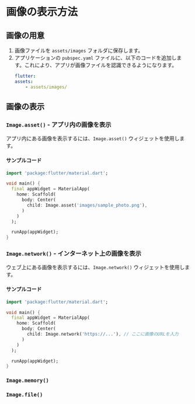 # 画像の表示方法

## 画像の用意

1. 画像ファイルを `assets/images` フォルダに保存します。
2. アプリケーションの `pubspec.yaml` ファイルに、以下のコードを追加します。これにより、アプリが画像ファイルを認識できるようになります。
    ```yaml
    flutter:
    assets:
        - assets/images/
    ```

## 画像の表示

### `Image.asset()` - アプリ内の画像を表示
アプリ内にある画像を表示するには、`Image.asset()` ウィジェットを使用します。

#### サンプルコード

```dart
import 'package:flutter/material.dart';

void main() {
  final appWidget = MaterialApp(
    home: Scaffold(
      body: Center(
        child: Image.asset('images/sample_photo.png'),
      )
    )
  );

  runApp(appWidget);
}
```

### `Image.network()` - インターネット上の画像を表示
ウェブ上にある画像を表示するには、`Image.network()` ウィジェットを使用します。

#### サンプルコード

```dart
import 'package:flutter/material.dart';

void main() {
  final appWidget = MaterialApp(
    home: Scaffold(
      body: Center(
        child: Image.network('https://...'), // ここに画像のURLを入力
      )
    )
  );

  runApp(appWidget);
}
```

### `Image.memory()`

### `Image.file()`
